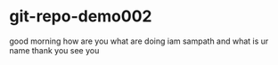 # git-repo-demo002
good morning
how are you
what are doing
iam sampath
and what is ur name
thank you
see you
